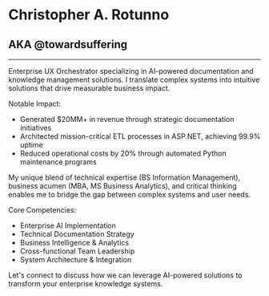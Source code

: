 # Christopher A. Rotunno
## AKA @towardsuffering
--- 
Enterprise UX Orchestrator specializing in AI-powered documentation and knowledge management solutions. I translate complex systems into intuitive solutions that drive measurable business impact.

Notable Impact:
- Generated $20MM+ in revenue through strategic documentation initiatives
- Architected mission-critical ETL processes in ASP.NET, achieving 99.9% uptime
- Reduced operational costs by 20% through automated Python maintenance programs

My unique blend of technical expertise (BS Information Management), business acumen (MBA, MS Business Analytics), and critical thinking enables me to bridge the gap between complex systems and user needs.

Core Competencies:
- Enterprise AI Implementation
- Technical Documentation Strategy
- Business Intelligence & Analytics
- Cross-functional Team Leadership
- System Architecture & Integration

Let's connect to discuss how we can leverage AI-powered solutions to transform your enterprise knowledge systems.
